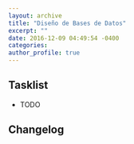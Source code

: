 ```yaml
---
layout: archive
title: "Diseño de Bases de Datos"
excerpt: ""
date: 2016-12-09 04:49:54 -0400
categories: 
author_profile: true
---
```


## Tasklist

- TODO

## Changelog

